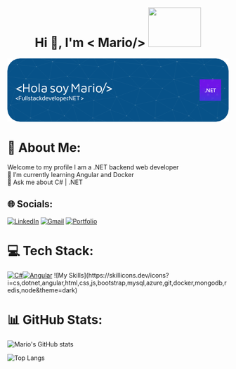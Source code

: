 <div><h1 align="center">Hi 👋, I'm &lt; Mario/&gt; <img src="https://media.giphy.com/media/v1.Y2lkPTc5MGI3NjExb3E0NTVrbno0dTY4Z3h1YjAyeWNqaHNmZ3BuOGZpdG03eXR4cjd3YSZlcD12MV9pbnRlcm5hbF9naWZfYnlfaWQmY3Q9cw/jdPMeyv9rn0hZHh8n9/giphy.gif" width="120" height="90"></h1></div>

![Banner](github-header-image.png)

# 💫 About Me: 
Welcome to my profile I am a .NET backend web developer
<br>
🌱 I’m currently learning Angular and Docker<br>💬 Ask me about C# | .NET<br>


## 🌐 Socials:
[![LinkedIn](https://img.shields.io/badge/LinkedIn-%230077B5.svg?logo=linkedin&logoColor=white)](https://linkedin.com/in/www.linkedin.com/in/mariotorodev) 
[![Gmail](https://img.shields.io/badge/Gmail-D14836?style=for-the-badge&logo=gmail&logoColor=white)](mailto:marioatoroh@gmail.com) [![Portfolio](https://img.shields.io/badge/Portfolio-%23000000.svg?style=for-the-badge&logo=firefox&logoColor=#FF7139)](https://mario-alexx.github.io/)


# 💻 Tech Stack:
<p align="left">
<a href="https://docs.microsoft.com/en-us/dotnet/csharp/" target="_blank" rel="noreferrer"><img src="https://raw.githubusercontent.com/danielcranney/readme-generator/main/public/icons/skills/csharp-colored.svg" width="36" height="36" alt="C#" /></a><a href="https://angular.io/" target="_blank" rel="noreferrer"><img src="https://raw.githubusercontent.com/danielcranney/readme-generator/main/public/icons/skills/angularjs-colored.svg" width="36" height="36" alt="Angular" /></a> ![My Skills](https://skillicons.dev/icons?i=cs,dotnet,angular,html,css,js,bootstrap,mysql,azure,git,docker,mongodb,redis,node&theme=dark)

# 📊 GitHub Stats:

![Mario's GitHub stats](https://github-readme-stats.vercel.app/api?username=mario-alexx&show_icons=true&theme=dark)

![Top Langs](https://github-readme-stats.vercel.app/api/top-langs/?username=mario-alexx&layout=compact&theme=dark)
